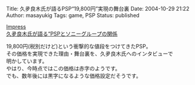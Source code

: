 Title: 久夛良木氏が語るPSP“19,800円”実現の舞台裏
Date: 2004-10-29 21:22
Author: masayukig
Tags: game, PSP
Status: published

[Impress](http://pc.watch.impress.co.jp/docs/2004/1028/mobile266.htm)  
[久夛良木氏が語る“PSPとソニーグループの関係](http://pc.watch.impress.co.jp/docs/2004/1029/mobile267.htm)

19,800円(税別だけど)という衝撃的な値段をつけてきたPSP。  
その価格を実現できた理由・舞台裏を、久夛良木氏へのインタビューで  
明かしています。  
やはり、今時点ではこの価格は赤字のようです。  
でも、数年後には黒字になるような価格設定だそうです。
